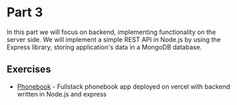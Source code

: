 # Part 3

In this part we will focus on backend, implementing functionality on the server side. We will implement a simple REST API in Node.js by using the Express library, storing application's data in a MongoDB database.

## Exercises

- [Phonebook](./phonebook) - Fullstack phonebook app deployed on vercel with backend written in Node.js and express

